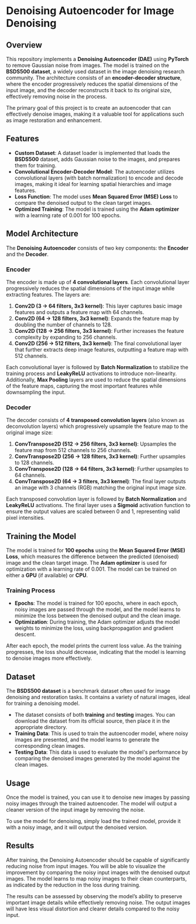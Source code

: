 # Denoising Autoencoder for Image Denoising

## Overview

This repository implements a **Denoising Autoencoder (DAE)** using **PyTorch** to remove Gaussian noise from images. The model is trained on the **BSDS500 dataset**, a widely used dataset in the image denoising research community. The architecture consists of an **encoder-decoder structure**, where the encoder progressively reduces the spatial dimensions of the input image, and the decoder reconstructs it back to its original size, effectively removing noise in the process.

The primary goal of this project is to create an autoencoder that can effectively denoise images, making it a valuable tool for applications such as image restoration and enhancement.

## Features

- **Custom Dataset**: A dataset loader is implemented that loads the **BSDS500** dataset, adds Gaussian noise to the images, and prepares them for training.
- **Convolutional Encoder-Decoder Model**: The autoencoder utilizes convolutional layers (with batch normalization) to encode and decode images, making it ideal for learning spatial hierarchies and image features.
- **Loss Function**: The model uses **Mean Squared Error (MSE) Loss** to compare the denoised output to the clean target images.
- **Optimized Training**: The model is trained using the **Adam optimizer** with a learning rate of 0.001 for 100 epochs.

## Model Architecture

The **Denoising Autoencoder** consists of two key components: the **Encoder** and the **Decoder**.

### Encoder

The encoder is made up of **4 convolutional layers**. Each convolutional layer progressively reduces the spatial dimensions of the input image while extracting features. The layers are:

1. **Conv2D (3 -> 64 filters, 3x3 kernel)**: This layer captures basic image features and outputs a feature map with 64 channels.
2. **Conv2D (64 -> 128 filters, 3x3 kernel)**: Expands the feature map by doubling the number of channels to 128.
3. **Conv2D (128 -> 256 filters, 3x3 kernel)**: Further increases the feature complexity by expanding to 256 channels.
4. **Conv2D (256 -> 512 filters, 3x3 kernel)**: The final convolutional layer that further extracts deep image features, outputting a feature map with 512 channels.

Each convolutional layer is followed by **Batch Normalization** to stabilize the training process and **LeakyReLU** activations to introduce non-linearity. Additionally, **Max Pooling** layers are used to reduce the spatial dimensions of the feature maps, capturing the most important features while downsampling the input.

### Decoder

The decoder consists of **4 transposed convolution layers** (also known as deconvolution layers) which progressively upsample the feature map to the original image size:

1. **ConvTranspose2D (512 -> 256 filters, 3x3 kernel)**: Upsamples the feature map from 512 channels to 256 channels.
2. **ConvTranspose2D (256 -> 128 filters, 3x3 kernel)**: Further upsamples to 128 channels.
3. **ConvTranspose2D (128 -> 64 filters, 3x3 kernel)**: Further upsamples to 64 channels.
4. **ConvTranspose2D (64 -> 3 filters, 3x3 kernel)**: The final layer outputs an image with 3 channels (RGB) matching the original input image size.

Each transposed convolution layer is followed by **Batch Normalization** and **LeakyReLU** activations. The final layer uses a **Sigmoid** activation function to ensure the output values are scaled between 0 and 1, representing valid pixel intensities.

## Training the Model

The model is trained for **100 epochs** using the **Mean Squared Error (MSE) Loss**, which measures the difference between the predicted (denoised) image and the clean target image. The **Adam optimizer** is used for optimization with a learning rate of 0.001. The model can be trained on either a **GPU** (if available) or **CPU**.

### Training Process
- **Epochs**: The model is trained for 100 epochs, where in each epoch, noisy images are passed through the model, and the model learns to minimize the loss between the denoised output and the clean image.
- **Optimization**: During training, the Adam optimizer adjusts the model weights to minimize the loss, using backpropagation and gradient descent.

After each epoch, the model prints the current loss value. As the training progresses, the loss should decrease, indicating that the model is learning to denoise images more effectively.

## Dataset

The **BSDS500 dataset** is a benchmark dataset often used for image denoising and restoration tasks. It contains a variety of natural images, ideal for training a denoising model.

- The dataset consists of both **training** and **testing** images. You can download the dataset from its official source, then place it in the appropriate directory.
- **Training Data**: This is used to train the autoencoder model, where noisy images are presented, and the model learns to generate the corresponding clean images.
- **Testing Data**: This data is used to evaluate the model's performance by comparing the denoised images generated by the model against the clean images.

## Usage

Once the model is trained, you can use it to denoise new images by passing noisy images through the trained autoencoder. The model will output a cleaner version of the input image by removing the noise.

To use the model for denoising, simply load the trained model, provide it with a noisy image, and it will output the denoised version.

## Results

After training, the Denoising Autoencoder should be capable of significantly reducing noise from input images. You will be able to visualize the improvement by comparing the noisy input images with the denoised output images. The model learns to map noisy images to their clean counterparts, as indicated by the reduction in the loss during training.

The results can be assessed by observing the model’s ability to preserve important image details while effectively removing noise. The output images will have less visual distortion and clearer details compared to the noisy input.



